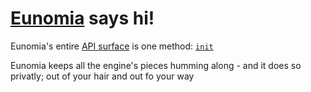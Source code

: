 # [Eunomia](https://en.wikipedia.org/wiki/Eunomia) says hi!

Eunomia's entire [API surface](https://matt-rickard.com/keep-api-surface-small) is one method: [`init`](https://github.com/bsgbryan/roc/blob/main/src/lib/Eunomia/index.ts#L7)

Eunomia keeps all the engine's pieces humming along - and it does so privatly; out of your hair and out fo your way
